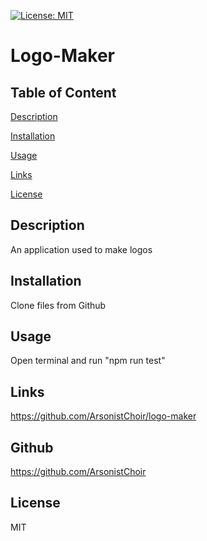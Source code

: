[![License: MIT](https://img.shields.io/badge/License-MIT-yellow.svg)](https://opensource.org/licenses/MIT)
    
# Logo-Maker

  ## Table of Content

  [Description](#description)

  [Installation](#installation)

  [Usage](#usage)

  [Links](#links)

  [License](#license)

  ## Description
  
  An application used to make logos
  
  ## Installation
  
  Clone files from Github
  
  ## Usage
  
  Open terminal and run "npm run test"
  
  ## Links
  
  https://github.com/ArsonistChoir/logo-maker
  
  ## Github
  
  https://github.com/ArsonistChoir
  
  ## License
  
  MIT